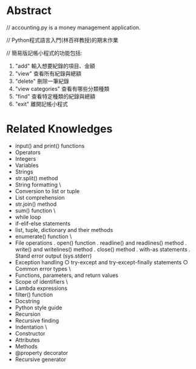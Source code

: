 # Abstract
// accounting.py is a money management application.

// Python程式語言入門(林百祥教授)的期末作業

// 簡易版記帳小程式的功能包括:

1. "add" 輸入想要紀錄的項目、金額
2. "view" 查看所有紀錄與總額
3. "delete" 刪除一筆紀錄
4. "view categories" 查看有哪些分類種類
5. "find" 查看特定種類的紀錄與總額
6. "exit" 離開記帳小程式

# Related Knowledges
* input() and print() functions 
* Operators 
* Integers 
* Variables
* Strings
* str.split() method
* String formatting
\
* Conversion to list or tuple
* List comprehension
* str.join() method
* sum() function
\
* while loop
* if-elif-else statements
* list, tuple, dictionary and their methods
* enumerate() function
\
* File operations
    *.* open() function
    *.* readline() and readlines() method
    *.* write() and writelines() method
    *.* close() method
    *.* with-as statements
    *.* Stand error output (sys.stderr)
* Exception handling
    ○ try-except and try-except-finally statements
    ○ Common error types
\
* Functions, parameters, and return values
* Scope of identifiers
\
* Lambda expressions
* filter() function
* Docstring
* Python style guide
* Recursion
* Recursive finding
* Indentation
\
* Constructor
* Attributes
* Methods
* @property decorator
* Recursive generator